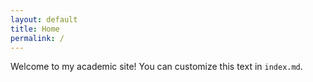 ```yaml
---
layout: default
title: Home
permalink: /
---
```


Welcome to my academic site! You can customize this text in `index.md`.
